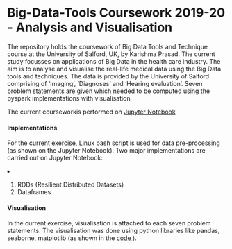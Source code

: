 # Big-Data-Tools Coursework 2019-20 - Analysis and Visualisation
The repository holds the coursework of Big Data Tools and Technique course at the University of Salford, UK, by Karishma Prasad. 
The current study focusses on applications of Big Data in the health care industry. The aim is to analyse and visualise the real-life medical data using the Big Data tools and techniques. The data is provided by the University of Salford comprising of ‘Imaging’, ’Diagnoses’ and ‘Hearing evaluation’.
Seven problem statements are given which needed to be computed using the pyspark implementations with visualisation

The current courseworkis performed on <a href = https://github.com/karishmapr/Big-Data-Tools/blob/master/assignment_Pyspark.ipynb> Jupyter Notebook </a>

#### Implementations 
For the current exercise, Linux bash script is used for data pre-processing (as shown on the Jupyter Notebook). Two major implementations are carried out on Jupyter Notebook: <li>
  1. RDDs (Resilient Distributed Datasets)
  2. Dataframes </li>
  
#### Visualisation 
In the current exercise, visualisation is attached to each seven problem statements. The visualisation was done using python libraries like pandas, seaborne, matplotlib (as shown in the <a href = https://github.com/karishmapr/Big-Data-Tools/blob/master/assignment_Pyspark.ipynb> code </a>).




